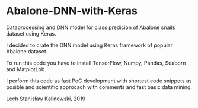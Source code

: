 # Abalone-DNN-with-Keras

Dataprocessing and DNN model for class predicion of Abalone snails dataset using Keras.

I decided to crate the DNN model using Keras framework of popular Abalone dataset.

To run this code you have to install TensorFlow, Numpy, Pandas, Seaborn and MatplotLob.

I perform this code as fast PoC development with shortest code snippets as posible and scientific approcach with comments and fast basic data mining.

Lech Stanisław Kalinowski, 2019
